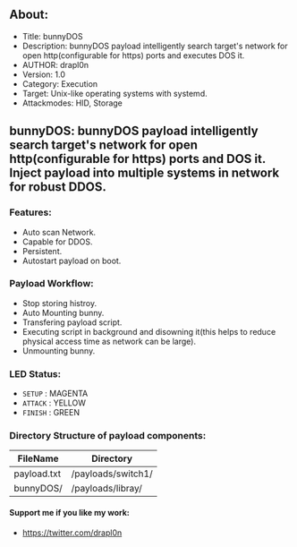 ## About:
* Title: bunnyDOS
* Description: bunnyDOS payload intelligently search target's network for open http(configurable for https) ports and executes DOS it.
* AUTHOR: drapl0n
* Version: 1.0
* Category: Execution
* Target: Unix-like operating systems with systemd.
* Attackmodes: HID, Storage

## bunnyDOS: bunnyDOS payload intelligently search target's network for open http(configurable for https) ports and DOS it. Inject payload into multiple systems in network for robust DDOS.

### Features:
* Auto scan Network.
* Capable for DDOS.
* Persistent.
* Autostart payload on boot.

### Payload Workflow:
* Stop storing histroy.
* Auto Mounting bunny.
* Transfering payload script.
* Executing script in background and disowning it(this helps to reduce physical access time as network can be large).
* Unmounting bunny.

### LED Status:
* `SETUP`   : MAGENTA
* `ATTACK`  : YELLOW
* `FINISH`  : GREEN

### Directory Structure of payload components:
| FileName               | Directory                     |
| --------------         | ----------------------------- |
| payload.txt            | /payloads/switch1/            |
| bunnyDOS/              | /payloads/libray/             |

#### Support me if you like my work:
* https://twitter.com/drapl0n
